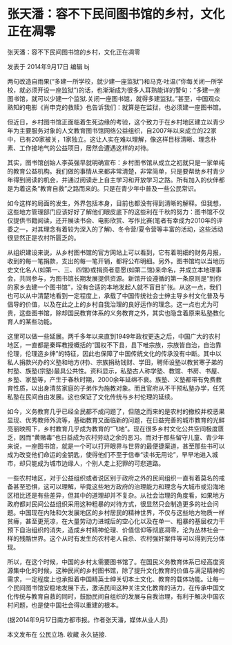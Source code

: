 # 张天潘：容不下民间图书馆的乡村，文化正在凋零

张天潘：容不下民间图书馆的乡村，文化正在凋零

发表于 2014年9月17日 编辑 bj

两句改造自雨果(“多建一所学校，就少建一座监狱”)和马克·吐温(“你每关闭一所学校，就必须开设一座监狱”)的话，也渐渐成为很多人耳熟能详的警句：“多建一座图书馆，就可以少建一个监狱.关闭一座图书馆，就得多建监狱。”甚至，中国观众熟知的电影《肖申克的救赎》也告诉我们：就算是在监狱，也必须建一座图书馆。

但近日，乡村图书馆正面临着生死边缘的考验，这个致力于在乡村地区建立以青少年为主要服务对象的人文教育图书馆网络公益组织，自2007年以来成立的22家中，已有20家被关，1家独立。这让人实在难以理解，像这样目标清晰、理念朴素、工作接地气的公益项目，居然会遭遇这样的对待。

其实，图书馆创始人李英强早就明确宣布：乡村图书馆从成立之初就只是一家单纯的教育公益机构。我们做的事情从来都非常清楚，非常简单，只是要帮助乡村青少年得到阅读的机会，并通过阅读走上自主学习和开放学习之路。所有加入的伙伴都是为着这条“教育自救”之路而来的。只是在青少年中普及一些公民常识。

如今这样的局面的发生，外界包括本身，目前也都没有得到清晰的解释。但我想，这些地方管理部门应该好好了解他们眼皮底下的这些利在千秋的努力：图书馆不仅仅提供书籍阅读，还开展读书会、电影欣赏、写作比赛(笔者有幸成为2010年的评委之一，对其理念有着较为深入的了解)、冬令营/夏令营等丰富的活动，这些活动很显然正是农村所匮乏的。

从组织建设来说，从乡村图书馆的官方网站上可以看到，它有着明细的财务月报，收到的每一笔捐款，支出的每一笔开销，都将公布明细。另外，图书馆均以当地历史文化名人(如第一、三、四馆)或捐资者意愿(如第二馆)来命名，并成立本地理事会，共同参与，为图书馆长期发展提供资源。新馆开设遵循的第一条原则是“到你的家乡去建一个图书馆”，没有合适的本地发起人就不盲目扩张。从这一点，我们也可以从中清楚地看到一定程度上，承载了中国传统社会士绅主导乡村文化普及与倡导的价值，以及在此之上的乡村自我治理的良好运作的理念。这一点也尤为可贵，这些图书馆，除却国民教育体系的义务教育之外，其实也隐含着原来私塾教化育人的某些功能。

这里可以做一些延展。两千多年以来直到1949年政权更迭之后，中国广大的农村地区，一直都是秦晖教授概括的“国权不下县，县下唯宗族，宗族皆自治，自治靠伦理，伦理造乡绅”的特征，因此也保障了中国传统文化的传承没有中断。其中以私人捐款兴办的义塾和地方(村)、宗族捐助钱财、学田，聘师设塾以教贫寒子弟的村塾、族塾(宗塾)最具公共性。资料显示，私塾古人称学塾、教馆、书房、书屋、乡塾、家塾等，产生于春秋时期，2000余年延绵不衰。族塾、义塾都带有免费教育性质，以出身清贫家庭的子弟作为施教对象。而且官府从不干预私塾办学，任凭私塾在民间自由发展。这也保证了文化传统与乡村伦理的延续。

如今，义务教育几乎已经全民都不成问题了，但随之而来的是农村的撤校并校恶果显现、优秀教师外流等，基础教育又面临新的问题，在日益完善的城市教育的光鲜亮丽映照下，乡村教育几乎成为教育的“飞地”。现在很多乡村文化公共空间极度匮乏，因而“黄赌毒”也日益成为农村劳动之余的恶习。而对于那些留守儿童、青少年来说，一座图书馆，就是一个可以打开眼界与世界的最便捷渠道，甚至那些书可以成为改变他们命运的金钥匙，使得他们不至于信奉“读书无用论”，早早地进入城市，却只能成为城市边缘人，个别人走上犯罪的可悲道路。

一些农村地区，对于公益组织或者说区别于政府之外的民间组织一直有着莫名的戒备甚至恐惧，这可以理解，毕竟这些地方政府的治理能力和理念与大城市或沿海地区相比还是有些差异，但其中的道理却并不复杂。从社会治理的角度看，如果地方政府都对民间公益组织采用这种粗暴的对待方式，很显然只会制造更多的社会问题。中国现在内陆和欠发展地区的乡村居民的精神世界，不仅与这些地方物质一样贫瘠，甚至更荒凉，在大量劳动力进城后的空心化以及在单一、粗暴的基层权力干预下自治组织的消失，造成乡村精神伦理、价值信仰等彻底凋零，沦为丛林社会一样的残酷世界。这个从时有发生的农村老人自杀、农村强奸案件等可以得到充分体现。

所以，在这个时候，中国的乡村太需要图书馆了。在国民义务教育体系已经高度资源集中化的时候，这种民间的乡村图书馆，除了提升文化教育的价值与满足精神的需求，一定程度上也承担着中国精英士绅关切本土文化、教育的载体功能。让每一个民间图书馆安稳地发展下去，激活民间这种关注文化教育的活力，在传承中国文化传统与教育自救的同时，鼓励民间自组织的发展与自我治理，有利于解决中国农村问题，也是使中国社会得以重建的根本。

(据2014年9月17日南方都市报。作者张天潘，媒体从业人员)

本文发布在 公民立场. 收藏 永久链接.